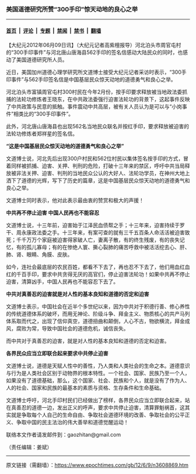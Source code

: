 ### 美国道德研究所赞“300手印”惊天动地的良心之举

---

#### [首页](../../../..?n3608869) &nbsp;|&nbsp; [评论](../../../../../epoch-comment?n3608869) &nbsp;|&nbsp; [专题](../../../../../epoch-special?n3608869) &nbsp;|&nbsp; [禁闻](../../../../../epoch-news?n3608869) &nbsp;|&nbsp; [禁书](../../../../../books?n3608869) &nbsp;|&nbsp; [翻墙](https://github.com/gfw-breaker/nogfw/blob/master/README.md?n3608869)


<div class="post_content" id="artbody" itemprop="articleBody">
 <!-- article content begin -->
 <p>
  【大纪元2012年06月09日讯】（大纪元记者高紫檀报导）河北泊头市周官屯村的“300手印事件”与河北唐山唐海县562手印的签名信感动大陆民众的同时，也感动了美国道德研究所人员。
 </p>
 <p>
  近日，美国加州道德心理学研究所文道博士接受大纪元记者采访时表示，“300手印事件”与562手印签名信是中国基层民众惊天动地的道德勇气和良心之举。
 </p>
 <p>
  河北泊头市富镇周官屯村300村民在今年2月份，按手印要求释放被当地政法委抓捕的法轮功修炼者王晓东，在中共政法委强行迫害法轮功的背景下，这起事件反映了中共政策与民意的抵触。事件震动中共高层，被有关人员认为是可以与“小岗事件”相类比的“300手印事件”。
 </p>
 <p>
  此外，河北唐山唐海县也出现562名当地民众联名并按红手印，要求释放被迫害的法轮功修炼者郑祥星的签名信。
 </p>
 <p>
  <b>
   “这是中国基层民众惊天动地的道德勇气和良心之举”
  </b>
 </p>
 <p>
  文道博士说，河北先后出现300户村民和562位村民以集体签名按手印的方式，冒着同样被抓捕、迫害、关押、判刑的危险，打破十三年来的禁区，呼吁中共当局释放被非法关押、迫害、判刑的当地民众公认的大好人、法轮功学员，在神州大地上洒下了道德的光辉，写下了历史的篇章，这是中国基层民众惊天动地的道德勇气和良心之举。
 </p>
 <p>
  文道博士同时表示，他对此表示最由衷的赞赏和极大的声援！
 </p>
 <p>
  <b>
   中共再不停止迫害 中国人民再也不能容忍
  </b>
 </p>
 <p>
  文道博士说，十三年前，迫害始于江泽民血债帮之手；十三年来，迫害持续于罗干、周永康政法委之手。十三年来，有案可查的就有三千五百条人命活活被迫害致死；千千万万个家庭被迫害得家破人亡，妻离子散，有的终生残废，有的丧失记忆，有的孤儿寡母；有的在惨绝人寰、撕心裂肺的痛苦呼救中被活活挖去心、肝、肺、肾、眼睛、角膜、皮肤。
 </p>
 <p>
  如今，连社会最底层的农民百姓，都看不下去了，再也忍不下去了，他们用血红血红的千百手印，要求中共贪得无厌的高官们，停止迫害法轮功！如果中共再不停止迫害，清算凶手，中国人民再也不能容忍下去了。
 </p>
 <p>
  <b>
   中共对真善忍的迫害就是对人性的基本良知和道德的否定和迫害
  </b>
 </p>
 <p>
  文道博士表示，中国社会在近半个多世纪以来，因为中共对于积德行善、修心养性的传统道德体系的破坏，而用无神论、阶级斗争、拜金主义、物质核心的共产马列体系取而代之，出现了信仰真空，道德扭曲和颠倒，人心不古，物欲横流，拜金成风，腐败为常，导致中国社会的道德危机，诚信丧失。
 </p>
 <p>
  而中共对于真善忍的迫害，就是对人性的基本良知和道德的否定和迫害。
 </p>
 <p>
  <b>
   各界民众应当立即联合起来要求中共停止迫害
  </b>
 </p>
 <p>
  文道博士说，道德是天赋人性中的善性，乃人类和人类社会的生命之本。道德意识与行为是人类社会区别于动物界的根本特性。一个社会、国家、民族乃至一个人，如果没有了道德基础，那么，这个国家、社会、民族和个人，就是没有了作为人、人的社会、国家和民族的最基本的素质与资格、生存条件和生命基础。
 </p>
 <p>
  文道博士呼吁，河北手印村民们已经做出了榜样，各界民众应当立即联合起来，站在真善忍的道德一边，发出正义的呼声，要求中共停止迫害，清算罪魁祸首，这其实就是争取每个人自己的生命自由、争取社会道德环境的改善、争取社会的公平正义、争取中国的民主法治的伟大善举和道德觉醒运动！
 </p>
 <p>
  联络本文作者请发邮件到：gaozhitan@gmail.com
 </p>
 <p>
  （责任编辑：姜斌）
 </p>
 <!-- article content end -->
 <div id="below_article_ad">
 </div>
</div>


---

原文链接（需翻墙）：https://www.epochtimes.com/gb/12/6/9/n3608869.htm